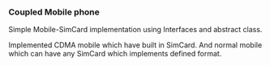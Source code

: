 ### Coupled Mobile phone

Simple Mobile-SimCard implementation using Interfaces and abstract class.

Implemented CDMA mobile which have built in SimCard.
And normal mobile which can have any SimCard which implements
defined format.